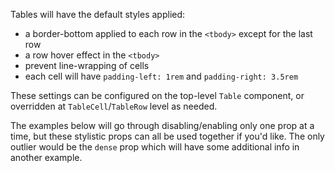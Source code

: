 Tables will have the default styles applied:

- a border-bottom applied to each row in the `<tbody>` except for the last row
- a row hover effect in the `<tbody>`
- prevent line-wrapping of cells
- each cell will have `padding-left: 1rem` and `padding-right: 3.5rem`

These settings can be configured on the top-level `Table` component, or
overridden at `TableCell`/`TableRow` level as needed.

The examples below will go through disabling/enabling only one prop at a time,
but these stylistic props can all be used together if you'd like. The only
outlier would be the `dense` prop which will have some additional info in
another example.
